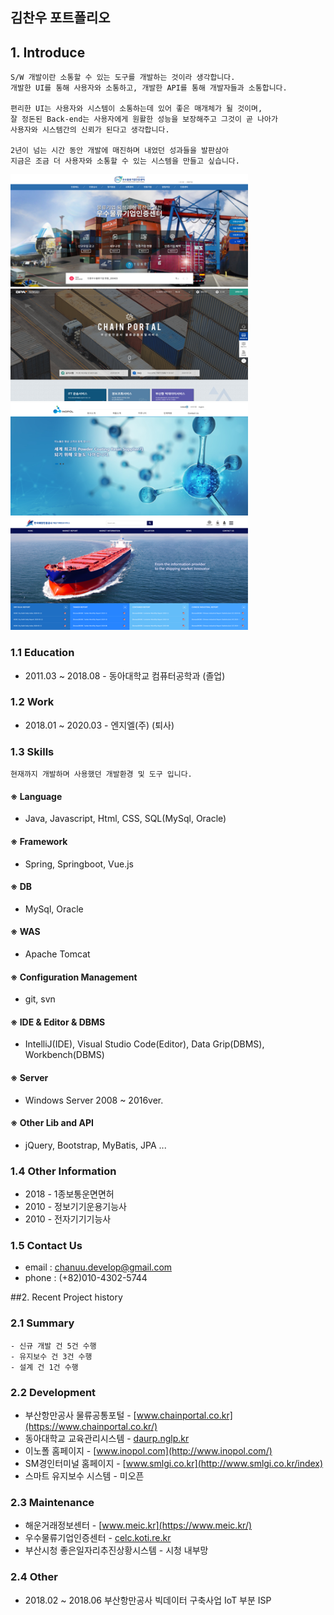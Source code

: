 ## 김찬우 포트폴리오

## 1. Introduce
    
    S/W 개발이란 소통할 수 있는 도구를 개발하는 것이라 생각합니다. 
    개발한 UI를 통해 사용자와 소통하고, 개발한 API를 통해 개발자들과 소통합니다.  
    
    편리한 UI는 사용자와 시스템이 소통하는데 있어 좋은 매개체가 될 것이며, 
    잘 정돈된 Back-end는 사용자에게 원활한 성능을 보장해주고 그것이 곧 나아가 
    사용자와 시스템간의 신뢰가 된다고 생각합니다. 

    2년이 넘는 시간 동안 개발에 매진하며 내었던 성과들을 발판삼아 
    지금은 조금 더 사용자와 소통할 수 있는 시스템을 만들고 싶습니다.

<img src="https://github.com/ChanuuDev/malanghoney/blob/master/resources/images/thumbnail/celc_main01_thumb.png?raw=true" width="380px" height="180px" alt="포트폴리오 썸네일"></img>
<img src="https://github.com/ChanuuDev/malanghoney/blob/master/resources/images/thumbnail/chainportal_main01_thumb.png?raw=true" width="380px" height="180px" alt="포트폴리오 썸네일"></img><br/>
<img src="https://github.com/ChanuuDev/malanghoney/blob/master/resources/images/thumbnail/inopol_main_01_thumb.png?raw=true" width="380px" height="180px" alt="포트폴리오 썸네일"></img>
<img src="https://github.com/ChanuuDev/malanghoney/blob/master/resources/images/thumbnail/meic_main01_thumb.png?raw=true" width="380px" height="180px" alt="포트폴리오 썸네일"></img><br/>


### 1.1 Education

* 2011.03 ~ 2018.08 - 동아대학교 컴퓨터공학과 (졸업)

### 1.2 Work
* 2018.01 ~ 2020.03 - 엔지엘(주) (퇴사)

### 1.3 Skills

    현재까지 개발하며 사용했던 개발환경 및 도구 입니다.

#### ※ Language
- Java, Javascript, Html, CSS, SQL(MySql, Oracle)

#### ※ Framework
- Spring, Springboot, Vue.js

#### ※ DB
- MySql, Oracle

#### ※ WAS
- Apache Tomcat

#### ※ Configuration Management
- git, svn

#### ※ IDE & Editor & DBMS
- IntelliJ(IDE), Visual Studio Code(Editor), Data Grip(DBMS), Workbench(DBMS)

#### ※ Server
- Windows Server 2008 ~ 2016ver.

#### ※ Other Lib and API
- jQuery, Bootstrap, MyBatis, JPA ...

### 1.4 Other Information

* 2018 - 1종보통운면면허
* 2010 - 정보기기운용기능사
* 2010 - 전자기기기능사

### 1.5 Contact Us
* email : chanuu.develop@gmail.com
* phone : (+82)010-4302-5744


##2. Recent Project history

### 2.1 Summary
    - 신규 개발 건 5건 수행
    - 유지보수 건 3건 수행
    - 설계 건 1건 수행

### 2.2 Development
* 부산항만공사 물류공통포털 - [www.chainportal.co.kr](https://www.chainportal.co.kr/)
* 동아대학교 교육관리시스템 - [daurp.nglp.kr](http://daurp.nglp.kr/)
* 이노폴 홈페이지 - [www.inopol.com](http://www.inopol.com/)
* SM경인터미널 홈페이지 - [www.smlgi.co.kr](http://www.smlgi.co.kr/index)
* 스마트 유지보수 시스템 - 미오픈

### 2.3 Maintenance
* 해운거래정보센터 - [www.meic.kr](https://www.meic.kr/)
* 우수물류기업인증센터 - [celc.koti.re.kr](https://celc.koti.re.kr/)
* 부산시청 좋은일자리추진상황시스템 - 시청 내부망
 
### 2.4 Other
* 2018.02 ~ 2018.06 부산항만공사 빅데이터 구축사업 IoT 부분 ISP
